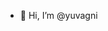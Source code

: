 - 👋 Hi, I’m @yuvagni
<!---
- 👀 I’m interested in ...
- 🌱 I’m currently learning ...
- 💞️ I’m looking to collaborate on ...
- 📫 How to reach me ...


yuvagni/yuvagni is a ✨ special ✨ repository because its `README.md` (this file) appears on your GitHub profile.
You can click the Preview link to take a look at your changes.
--->
